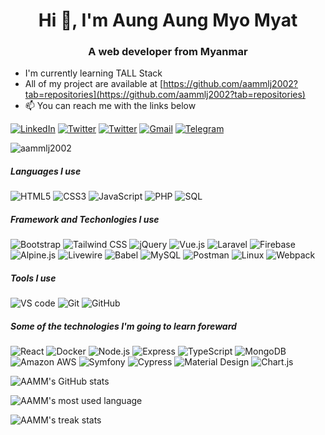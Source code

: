<h1 align="center">Hi 👋, I'm Aung Aung Myo Myat</h1>
<h3 align="center">A web developer from Myanmar</h3>

- I'm currently learning TALL Stack
- All of my project are available at [https://github.com/aammlj2002?tab=repositories](https://github.com/aammlj2002?tab=repositories)
- :mailbox: You can reach me with the links below

[![LinkedIn](https://img.shields.io/badge/-LINKEDIN-0077B5?style=for-the-badge&logo=linkedin&logoColor=white)](https://www.linkedin.com/in/aammlj2002/)
[![Twitter](https://img.shields.io/badge/-Twitter-00acee?style=for-the-badge&logo=twitter&logoColor=white)](https://twitter.com/aungaungmyomyat)
[![Twitter](https://img.shields.io/badge/-Facebook-4267B2?style=for-the-badge&logo=facebook&logoColor=white)](https://facebook.com/aammlj2002)
[![Gmail](https://img.shields.io/badge/-GMAIL-D14836?style=for-the-badge&logo=gmail&logoColor=white)](mailto:aammlj2002@gmail.com)
[![Telegram](https://img.shields.io/badge/-TELEGRAM-2CA5E0?style=for-the-badge&logo=telegram&logoColor=white)](https://t.me/aammlj2002)

<p align="left"> <img src="https://komarev.com/ghpvc/?username=aammlj2002&label=Profile%20views&color=0e75b6&style=flat" alt="aammlj2002" /> </p>

##### Languages I use

![HTML5](https://img.shields.io/badge/-HTML5-222222?style=flat&logo=html5)
![CSS3](https://img.shields.io/badge/-CSS3-222222?style=flat&logo=css3)
![JavaScript](https://img.shields.io/badge/-JavaScript-222222?style=flat&logo=javascript)
![PHP](https://img.shields.io/badge/-PHP-222222?style=flat&logo=php)
![SQL](https://img.shields.io/badge/-SQL-222222?style=flat&logo=postgresql)

##### Framework and Techonlogies I use

![Bootstrap](https://img.shields.io/badge/-Bootstrap-222222?style=flat&logo=bootstrap)
![Tailwind CSS](https://img.shields.io/badge/-Tailwind%20CSS-222222?style=flat&logo=tailwindcss)
![jQuery](https://img.shields.io/badge/-jQuery-222222?style=flat&logo=jQuery)
![Vue.js](https://img.shields.io/badge/-Vue.js-222222?style=flat&logo=vuedotjs)
![Laravel](https://img.shields.io/badge/-laravel-222222?style=flat&logo=laravel)
![Firebase](https://img.shields.io/badge/-Firebase-222222?style=flat&logo=firebase)
![Alpine.js](https://img.shields.io/badge/-Alpine.js-222222?style=flat&logo=alpinedotjs)
![Livewire](https://img.shields.io/badge/-Livewire-222222?style=flat&logo=livewire)
![Babel](https://img.shields.io/badge/-Babel-222222?style=flat&logo=babel)
![MySQL](https://img.shields.io/badge/-MySQL-222222?style=flat&logo=mysql)
![Postman](https://img.shields.io/badge/-Postman-222222?style=flat&logo=postman)
![Linux](https://img.shields.io/badge/-Linux-222222?style=flat&logo=linux)
![Webpack](https://img.shields.io/badge/-Webpack-222222?style=flat&logo=webpack)

##### Tools I use

![VS code](https://img.shields.io/badge/-Visual%20Studio%20Code-222222?style=flat&logo=visualstudiocode)
![Git](https://img.shields.io/badge/-Git-222222?style=flat&logo=git)
![GitHub](https://img.shields.io/badge/-GitHub-222222?style=flat&logo=github)

##### Some of the technologies I'm going to learn foreward

![React](https://img.shields.io/badge/-React-222222?style=flat&logo=React)
![Docker](https://img.shields.io/badge/-Docker-222222?style=flat&logo=docker)
![Node.js](https://img.shields.io/badge/-Node.js-222222?style=flat&logo=node.js)
![Express](https://img.shields.io/badge/-Express-222222?style=flat&logo=express)
![TypeScript](https://img.shields.io/badge/-TypeScript-222222?style=flat&logo=typescript)
![MongoDB](https://img.shields.io/badge/-MongoDB-222222?style=flat&logo=mongodb)
![Amazon AWS](https://img.shields.io/badge/-Amazon%20AWS-222222?style=flat&logo=amazonaws)
![Symfony](https://img.shields.io/badge/-Symfony-222222?style=flat&logo=symfony)
![Cypress](https://img.shields.io/badge/-Cypress-222222?style=flat&logo=cypress)
![Material Design](https://img.shields.io/badge/-Material%20Design-222222?style=flat&logo=materialdesign)
![Chart.js](https://img.shields.io/badge/-Chart.js-222222?style=flat&logo=chartdotjs)


![AAMM's GitHub stats](https://github-readme-stats.vercel.app/api?username=aammlj2002&show_icons=true&theme=dracula)

![AAMM's most used language](https://github-readme-stats.vercel.app/api/top-langs?username=aammlj2002&show_icons=true&locale=en&layout=compact&theme=dracula)

![AAMM's treak stats](https://github-readme-streak-stats.herokuapp.com/?user=aammlj2002&theme=dracula)
